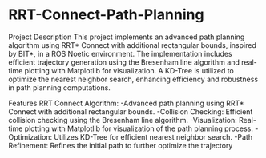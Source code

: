 # RRT-Connect-Path-Planning
Project Description
This project implements an advanced path planning algorithm using RRT* Connect with additional rectangular bounds, inspired by BIT*, in a ROS Noetic environment. The implementation includes efficient trajectory generation using the Bresenham line algorithm and real-time plotting with Matplotlib for visualization. A KD-Tree is utilized to optimize the nearest neighbor search, enhancing efficiency and robustness in path planning computations.

Features
RRT Connect Algorithm:
-Advanced path planning using RRT* Connect with additional rectangular bounds.
-Collision Checking: Efficient collision checking using the Bresenham line algorithm.
-Visualization: Real-time plotting with Matplotlib for visualization of the path planning process.
-Optimization: Utilizes KD-Tree for efficient nearest neighbor search.
-Path Refinement: Refines the initial path to further optimize the trajectory
